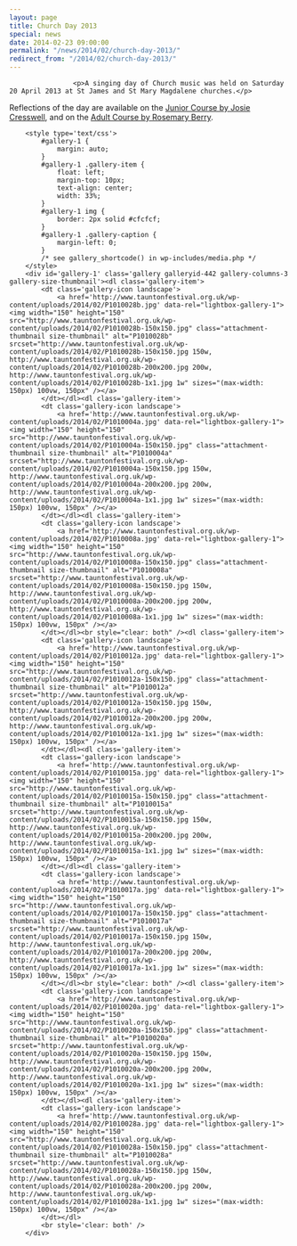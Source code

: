 ```yaml
---
layout: page
title: Church Day 2013
special: news
date: 2014-02-23 09:00:00
permalink: "/news/2014/02/church-day-2013/"
redirect_from: "/2014/02/church-day-2013/"
---
```



                    
                    <p>A singing day of Church music was held on Saturday 20 April 2013 at St James and St Mary Magdalene churches.</p>
<p>Reflections of the day are available on the <a href="/2014/02/church-day-2013-junior-course/" title="Church Day 2013 – Junior Course">Junior Course by Josie Cresswell</a>, and on the <a href="/2014/02/church-day-2013-adult-course/" title="Church Day 2013 – Adult Course">Adult Course by Rosemary Berry</a>.</p>

		<style type='text/css'>
			#gallery-1 {
				margin: auto;
			}
			#gallery-1 .gallery-item {
				float: left;
				margin-top: 10px;
				text-align: center;
				width: 33%;
			}
			#gallery-1 img {
				border: 2px solid #cfcfcf;
			}
			#gallery-1 .gallery-caption {
				margin-left: 0;
			}
			/* see gallery_shortcode() in wp-includes/media.php */
		</style>
		<div id='gallery-1' class='gallery galleryid-442 gallery-columns-3 gallery-size-thumbnail'><dl class='gallery-item'>
			<dt class='gallery-icon landscape'>
				<a href='http://www.tauntonfestival.org.uk/wp-content/uploads/2014/02/P1010028b.jpg' data-rel="lightbox-gallery-1"><img width="150" height="150" src="http://www.tauntonfestival.org.uk/wp-content/uploads/2014/02/P1010028b-150x150.jpg" class="attachment-thumbnail size-thumbnail" alt="P1010028b" srcset="http://www.tauntonfestival.org.uk/wp-content/uploads/2014/02/P1010028b-150x150.jpg 150w, http://www.tauntonfestival.org.uk/wp-content/uploads/2014/02/P1010028b-200x200.jpg 200w, http://www.tauntonfestival.org.uk/wp-content/uploads/2014/02/P1010028b-1x1.jpg 1w" sizes="(max-width: 150px) 100vw, 150px" /></a>
			</dt></dl><dl class='gallery-item'>
			<dt class='gallery-icon landscape'>
				<a href='http://www.tauntonfestival.org.uk/wp-content/uploads/2014/02/P1010004a.jpg' data-rel="lightbox-gallery-1"><img width="150" height="150" src="http://www.tauntonfestival.org.uk/wp-content/uploads/2014/02/P1010004a-150x150.jpg" class="attachment-thumbnail size-thumbnail" alt="P1010004a" srcset="http://www.tauntonfestival.org.uk/wp-content/uploads/2014/02/P1010004a-150x150.jpg 150w, http://www.tauntonfestival.org.uk/wp-content/uploads/2014/02/P1010004a-200x200.jpg 200w, http://www.tauntonfestival.org.uk/wp-content/uploads/2014/02/P1010004a-1x1.jpg 1w" sizes="(max-width: 150px) 100vw, 150px" /></a>
			</dt></dl><dl class='gallery-item'>
			<dt class='gallery-icon landscape'>
				<a href='http://www.tauntonfestival.org.uk/wp-content/uploads/2014/02/P1010008a.jpg' data-rel="lightbox-gallery-1"><img width="150" height="150" src="http://www.tauntonfestival.org.uk/wp-content/uploads/2014/02/P1010008a-150x150.jpg" class="attachment-thumbnail size-thumbnail" alt="P1010008a" srcset="http://www.tauntonfestival.org.uk/wp-content/uploads/2014/02/P1010008a-150x150.jpg 150w, http://www.tauntonfestival.org.uk/wp-content/uploads/2014/02/P1010008a-200x200.jpg 200w, http://www.tauntonfestival.org.uk/wp-content/uploads/2014/02/P1010008a-1x1.jpg 1w" sizes="(max-width: 150px) 100vw, 150px" /></a>
			</dt></dl><br style="clear: both" /><dl class='gallery-item'>
			<dt class='gallery-icon landscape'>
				<a href='http://www.tauntonfestival.org.uk/wp-content/uploads/2014/02/P1010012a.jpg' data-rel="lightbox-gallery-1"><img width="150" height="150" src="http://www.tauntonfestival.org.uk/wp-content/uploads/2014/02/P1010012a-150x150.jpg" class="attachment-thumbnail size-thumbnail" alt="P1010012a" srcset="http://www.tauntonfestival.org.uk/wp-content/uploads/2014/02/P1010012a-150x150.jpg 150w, http://www.tauntonfestival.org.uk/wp-content/uploads/2014/02/P1010012a-200x200.jpg 200w, http://www.tauntonfestival.org.uk/wp-content/uploads/2014/02/P1010012a-1x1.jpg 1w" sizes="(max-width: 150px) 100vw, 150px" /></a>
			</dt></dl><dl class='gallery-item'>
			<dt class='gallery-icon landscape'>
				<a href='http://www.tauntonfestival.org.uk/wp-content/uploads/2014/02/P1010015a.jpg' data-rel="lightbox-gallery-1"><img width="150" height="150" src="http://www.tauntonfestival.org.uk/wp-content/uploads/2014/02/P1010015a-150x150.jpg" class="attachment-thumbnail size-thumbnail" alt="P1010015a" srcset="http://www.tauntonfestival.org.uk/wp-content/uploads/2014/02/P1010015a-150x150.jpg 150w, http://www.tauntonfestival.org.uk/wp-content/uploads/2014/02/P1010015a-200x200.jpg 200w, http://www.tauntonfestival.org.uk/wp-content/uploads/2014/02/P1010015a-1x1.jpg 1w" sizes="(max-width: 150px) 100vw, 150px" /></a>
			</dt></dl><dl class='gallery-item'>
			<dt class='gallery-icon landscape'>
				<a href='http://www.tauntonfestival.org.uk/wp-content/uploads/2014/02/P1010017a.jpg' data-rel="lightbox-gallery-1"><img width="150" height="150" src="http://www.tauntonfestival.org.uk/wp-content/uploads/2014/02/P1010017a-150x150.jpg" class="attachment-thumbnail size-thumbnail" alt="P1010017a" srcset="http://www.tauntonfestival.org.uk/wp-content/uploads/2014/02/P1010017a-150x150.jpg 150w, http://www.tauntonfestival.org.uk/wp-content/uploads/2014/02/P1010017a-200x200.jpg 200w, http://www.tauntonfestival.org.uk/wp-content/uploads/2014/02/P1010017a-1x1.jpg 1w" sizes="(max-width: 150px) 100vw, 150px" /></a>
			</dt></dl><br style="clear: both" /><dl class='gallery-item'>
			<dt class='gallery-icon landscape'>
				<a href='http://www.tauntonfestival.org.uk/wp-content/uploads/2014/02/P1010020a.jpg' data-rel="lightbox-gallery-1"><img width="150" height="150" src="http://www.tauntonfestival.org.uk/wp-content/uploads/2014/02/P1010020a-150x150.jpg" class="attachment-thumbnail size-thumbnail" alt="P1010020a" srcset="http://www.tauntonfestival.org.uk/wp-content/uploads/2014/02/P1010020a-150x150.jpg 150w, http://www.tauntonfestival.org.uk/wp-content/uploads/2014/02/P1010020a-200x200.jpg 200w, http://www.tauntonfestival.org.uk/wp-content/uploads/2014/02/P1010020a-1x1.jpg 1w" sizes="(max-width: 150px) 100vw, 150px" /></a>
			</dt></dl><dl class='gallery-item'>
			<dt class='gallery-icon landscape'>
				<a href='http://www.tauntonfestival.org.uk/wp-content/uploads/2014/02/P1010028a.jpg' data-rel="lightbox-gallery-1"><img width="150" height="150" src="http://www.tauntonfestival.org.uk/wp-content/uploads/2014/02/P1010028a-150x150.jpg" class="attachment-thumbnail size-thumbnail" alt="P1010028a" srcset="http://www.tauntonfestival.org.uk/wp-content/uploads/2014/02/P1010028a-150x150.jpg 150w, http://www.tauntonfestival.org.uk/wp-content/uploads/2014/02/P1010028a-200x200.jpg 200w, http://www.tauntonfestival.org.uk/wp-content/uploads/2014/02/P1010028a-1x1.jpg 1w" sizes="(max-width: 150px) 100vw, 150px" /></a>
			</dt></dl>
			<br style='clear: both' />
		</div>


                
